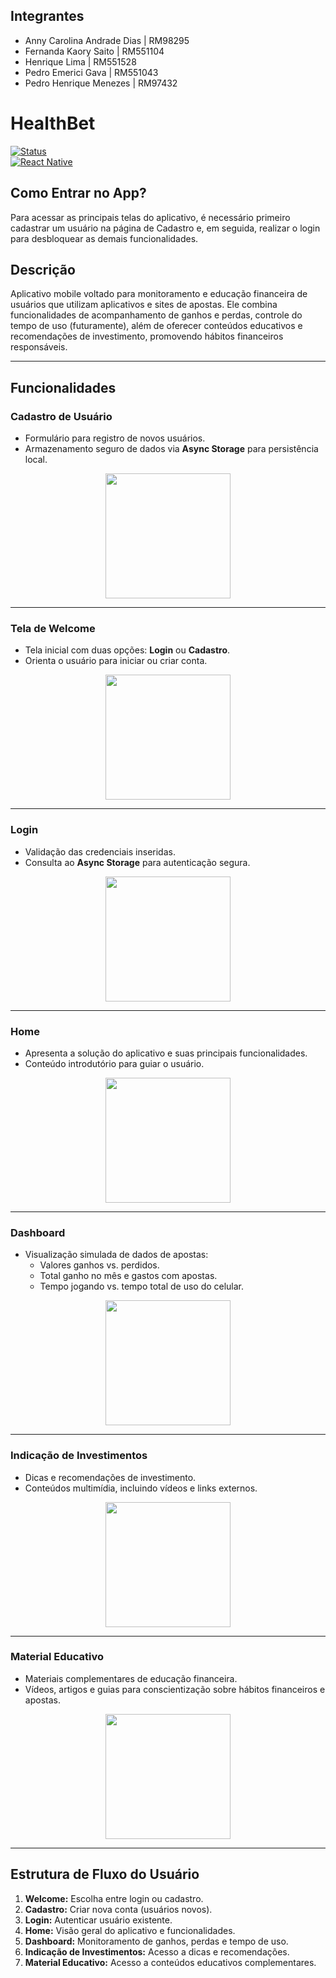 ## Integrantes
- Anny Carolina Andrade Dias | RM98295
- Fernanda Kaory Saito | RM551104
- Henrique Lima | RM551528
- Pedro Emerici Gava | RM551043
- Pedro Henrique Menezes | RM97432

# HealthBet

[![Status](https://img.shields.io/badge/status-em%20desenvolvimento-yellow)](https://github.com/seu-usuario/seu-repositorio)  
[![React Native](https://img.shields.io/badge/React_Native-0.71-blue)](https://reactnative.dev/)  

## Como Entrar no App?
Para acessar as principais telas do aplicativo, é necessário primeiro cadastrar um usuário na página de Cadastro e, em seguida, realizar o login para desbloquear as demais funcionalidades.

## Descrição
Aplicativo mobile voltado para monitoramento e educação financeira de usuários que utilizam aplicativos e sites de apostas. Ele combina funcionalidades de acompanhamento de ganhos e perdas, controle do tempo de uso (futuramente), além de oferecer conteúdos educativos e recomendações de investimento, promovendo hábitos financeiros responsáveis.

---

## Funcionalidades

### Cadastro de Usuário
- Formulário para registro de novos usuários.
- Armazenamento seguro de dados via **Async Storage** para persistência local.  
<p align="center">
  <img src="https://github.com/user-attachments/assets/ebc906a1-80cf-43de-a2dd-89b2c42d5f01" width="200"/>
</p>

---

### Tela de Welcome
- Tela inicial com duas opções: **Login** ou **Cadastro**.
- Orienta o usuário para iniciar ou criar conta.  
<p align="center">
  <img src="https://github.com/user-attachments/assets/f51e7372-78b3-4b73-9a34-f612961e44aa" width="200"/>
</p>

---

### Login
- Validação das credenciais inseridas.
- Consulta ao **Async Storage** para autenticação segura.  
<p align="center">
  <img src="https://github.com/user-attachments/assets/04006a0b-9601-4cd4-90e8-8270e7e8fea5" width="200"/>
</p>

---

### Home
- Apresenta a solução do aplicativo e suas principais funcionalidades.
- Conteúdo introdutório para guiar o usuário.  
<p align="center">
  <img src="https://github.com/user-attachments/assets/d2f1974b-5d9c-4c7d-8901-f40d2e83f3e2" width="200"/>
</p>

---

### Dashboard
- Visualização simulada de dados de apostas:
  - Valores ganhos vs. perdidos.
  - Total ganho no mês e gastos com apostas.
  - Tempo jogando vs. tempo total de uso do celular.  
<p align="center">
  <img src="https://github.com/user-attachments/assets/8f6aa846-a5d8-4ce2-a0f1-4170360c1248" width="200"/>
</p>

---

### Indicação de Investimentos
- Dicas e recomendações de investimento.
- Conteúdos multimídia, incluindo vídeos e links externos.  
<p align="center">
  <img src="https://github.com/user-attachments/assets/8cb0b60a-5fd9-4edc-88f2-ba92a5fe9166" width="200"/>
</p>

---

### Material Educativo
- Materiais complementares de educação financeira.
- Vídeos, artigos e guias para conscientização sobre hábitos financeiros e apostas.  
<p align="center">
  <img src="https://github.com/user-attachments/assets/2883591d-a6ba-4026-9da4-c65af13138bc" width="200"/>
</p>

---

## Estrutura de Fluxo do Usuário
1. **Welcome:** Escolha entre login ou cadastro.  
2. **Cadastro:** Criar nova conta (usuários novos).  
3. **Login:** Autenticar usuário existente.  
4. **Home:** Visão geral do aplicativo e funcionalidades.  
5. **Dashboard:** Monitoramento de ganhos, perdas e tempo de uso.  
6. **Indicação de Investimentos:** Acesso a dicas e recomendações.  
7. **Material Educativo:** Acesso a conteúdos educativos complementares.


